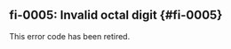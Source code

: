 ## fi-0005: Invalid octal digit {#fi-0005}

<!-- TODO(fxbug.dev/112777): Standardize the look of retired error entries. -->

This error code has been retired.
